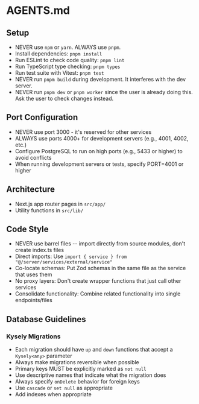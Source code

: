 # AGENTS.md

## Setup

- NEVER use `npm` or `yarn`. ALWAYS use `pnpm`.
- Install dependencies: `pnpm install`
- Run ESLint to check code quality: `pnpm lint`
- Run TypeScript type checking: `pnpm types`
- Run test suite with Vitest: `pnpm test`
- NEVER run `pnpm build` during development. It interferes with the dev server.
- NEVER run `pnpm dev` or `pnpm worker` since the user is already doing this. Ask the user to check changes instead.

## Port Configuration

- NEVER use port 3000 - it's reserved for other services
- ALWAYS use ports 4000+ for development servers (e.g., 4001, 4002, etc.)
- Configure PostgreSQL to run on high ports (e.g., 5433 or higher) to avoid conflicts
- When running development servers or tests, specify PORT=4001 or higher

## Architecture

- Next.js app router pages in `src/app/`
- Utility functions in `src/lib/`

## Code Style

- NEVER use barrel files -- import directly from source modules, don't create index.ts files
- Direct imports: Use `import { service } from "@/server/services/external/service"`
- Co-locate schemas: Put Zod schemas in the same file as the service that uses them
- No proxy layers: Don't create wrapper functions that just call other services
- Consolidate functionality: Combine related functionality into single endpoints/files

## Database Guidelines

### Kysely Migrations

- Each migration should have `up` and `down` functions that accept a `Kysely<any>` parameter
- Always make migrations reversible when possible
- Primary keys MUST be explicitly marked as `not null`
- Use descriptive names that indicate what the migration does
- Always specify `onDelete` behavior for foreign keys
- Use `cascade` or `set null` as appropriate
- Add indexes when appropriate
